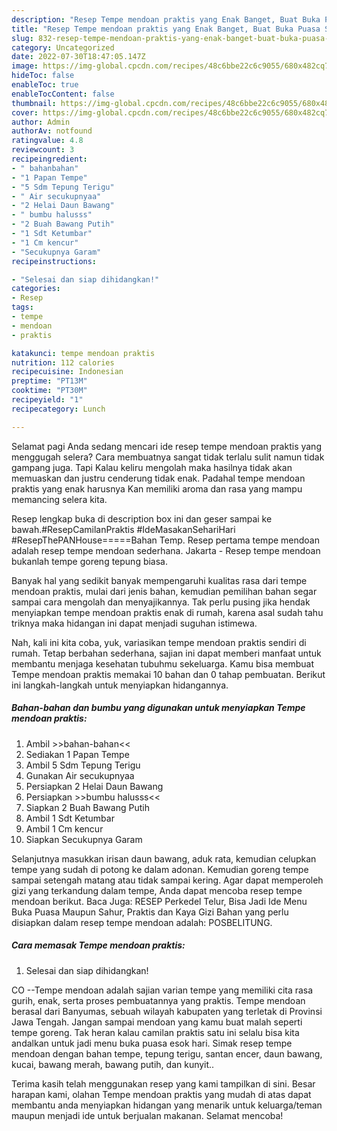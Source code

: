 ```yaml
---
description: "Resep Tempe mendoan praktis yang Enak Banget, Buat Buka Puasa Sempurna"
title: "Resep Tempe mendoan praktis yang Enak Banget, Buat Buka Puasa Sempurna"
slug: 832-resep-tempe-mendoan-praktis-yang-enak-banget-buat-buka-puasa-sempurna
category: Uncategorized
date: 2022-07-30T18:47:05.147Z
image: https://img-global.cpcdn.com/recipes/48c6bbe22c6c9055/680x482cq70/tempe-mendoan-praktis-foto-resep-utama.jpg
hideToc: false
enableToc: true
enableTocContent: false
thumbnail: https://img-global.cpcdn.com/recipes/48c6bbe22c6c9055/680x482cq70/tempe-mendoan-praktis-foto-resep-utama.jpg
cover: https://img-global.cpcdn.com/recipes/48c6bbe22c6c9055/680x482cq70/tempe-mendoan-praktis-foto-resep-utama.jpg
author: Admin
authorAv: notfound
ratingvalue: 4.8
reviewcount: 3
recipeingredient:
- " bahanbahan"
- "1 Papan Tempe"
- "5 Sdm Tepung Terigu"
- " Air secukupnyaa"
- "2 Helai Daun Bawang"
- " bumbu halusss"
- "2 Buah Bawang Putih"
- "1 Sdt Ketumbar"
- "1 Cm kencur"
- "Secukupnya Garam"
recipeinstructions:

- "Selesai dan siap dihidangkan!"
categories:
- Resep
tags:
- tempe
- mendoan
- praktis

katakunci: tempe mendoan praktis 
nutrition: 112 calories
recipecuisine: Indonesian
preptime: "PT13M"
cooktime: "PT30M"
recipeyield: "1"
recipecategory: Lunch

---
```



Selamat pagi Anda sedang mencari ide resep tempe mendoan praktis yang menggugah selera? Cara membuatnya sangat tidak terlalu sulit namun tidak gampang juga. Tapi Kalau keliru mengolah maka hasilnya tidak akan memuaskan dan justru cenderung tidak enak. Padahal tempe mendoan praktis yang enak harusnya Kan memiliki aroma dan rasa yang mampu memancing selera kita.


Resep lengkap buka di description box ini dan geser sampai ke bawah.#ResepCamilanPraktis #IdeMasakanSehariHari #ResepThePANHouse=====Bahan Temp. Resep pertama tempe mendoan adalah resep tempe mendoan sederhana. Jakarta - Resep tempe mendoan bukanlah tempe goreng tepung biasa.

Banyak hal yang sedikit banyak mempengaruhi kualitas rasa dari tempe mendoan praktis, mulai dari jenis bahan, kemudian pemilihan bahan segar sampai cara mengolah dan menyajikannya. Tak perlu pusing jika hendak menyiapkan tempe mendoan praktis enak di rumah, karena asal sudah tahu triknya maka hidangan ini dapat menjadi suguhan istimewa.


Nah, kali ini kita coba, yuk, variasikan tempe mendoan praktis sendiri di rumah. Tetap berbahan sederhana, sajian ini dapat memberi manfaat untuk membantu menjaga kesehatan tubuhmu sekeluarga. Kamu bisa membuat Tempe mendoan praktis memakai 10 bahan dan 0 tahap pembuatan. Berikut ini langkah-langkah untuk menyiapkan hidangannya.

<!--inarticleads1-->

##### Bahan-bahan dan bumbu yang digunakan untuk menyiapkan Tempe mendoan praktis:

1. Ambil  &gt;&gt;bahan-bahan&lt;&lt;
1. Sediakan 1 Papan Tempe
1. Ambil 5 Sdm Tepung Terigu
1. Gunakan  Air secukupnyaa
1. Persiapkan 2 Helai Daun Bawang
1. Persiapkan  &gt;&gt;bumbu halusss&lt;&lt;
1. Siapkan 2 Buah Bawang Putih
1. Ambil 1 Sdt Ketumbar
1. Ambil 1 Cm kencur
1. Siapkan Secukupnya Garam


Selanjutnya masukkan irisan daun bawang, aduk rata, kemudian celupkan tempe yang sudah di potong ke dalam adonan. Kemudian goreng tempe sampai setengah matang atau tidak sampai kering. Agar dapat memperoleh gizi yang terkandung dalam tempe, Anda dapat mencoba resep tempe mendoan berikut. Baca Juga: RESEP Perkedel Telur, Bisa Jadi Ide Menu Buka Puasa Maupun Sahur, Praktis dan Kaya Gizi Bahan yang perlu disiapkan dalam resep tempe mendoan adalah: POSBELITUNG. 

<!--inarticleads2-->

##### Cara memasak Tempe mendoan praktis:


1. Selesai dan siap dihidangkan!

CO --Tempe mendoan adalah sajian varian tempe yang memiliki cita rasa gurih, enak, serta proses pembuatannya yang praktis. Tempe mendoan berasal dari Banyumas, sebuah wilayah kabupaten yang terletak di Provinsi Jawa Tengah. Jangan sampai mendoan yang kamu buat malah seperti tempe goreng. Tak heran kalau camilan praktis satu ini selalu bisa kita andalkan untuk jadi menu buka puasa esok hari. Simak resep tempe mendoan dengan bahan tempe, tepung terigu, santan encer, daun bawang, kucai, bawang merah, bawang putih, dan kunyit.. 

Terima kasih telah menggunakan resep yang kami tampilkan di sini. Besar harapan kami, olahan Tempe mendoan praktis yang mudah di atas dapat membantu anda menyiapkan hidangan yang menarik untuk keluarga/teman maupun menjadi ide untuk berjualan makanan. Selamat mencoba!
